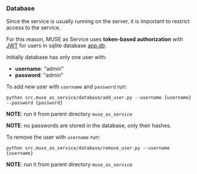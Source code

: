 ### Database
Since the service is usually running on the server, it is important to restrict access to the service.

For this reason, MUSE as Service uses **token-based authorization** with [JWT](https://jwt.io) for users in sqlite database [app.db](https://github.com/dayyass/muse_as_service/tree/main/muse_as_service/database/app.db).

Initially database has only one user with:
- **username**: "admin"
- **password**: "admin"

To add new user with `username` and `password` run:
```
python src.muse_as_service/database/add_user.py --username {username} --password {password}
```
**NOTE**: run it from parent directory `muse_as_service`

**NOTE**: no passwords are stored in the database, only their hashes.

To remove the user with `username` run:
```
python src.muse_as_service/database/remove_user.py --username {username}
```
**NOTE**: run it from parent directory `muse_as_service`
